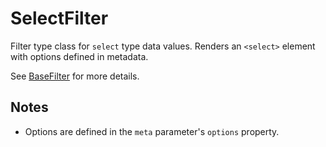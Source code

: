SelectFilter
==============
Filter type class for `select` type data values. Renders an `<select>` element with options defined in metadata.

See [BaseFilter](BaseFilter.md) for more details.

Notes
-----
  - Options are defined in the `meta` parameter's `options` property.